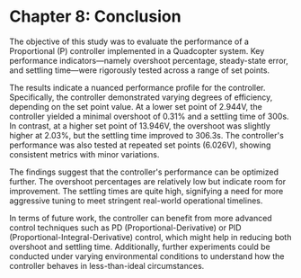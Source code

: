 # Chapter 8:  Conclusion

The objective of this study was to evaluate the performance of a Proportional (P) controller implemented in a Quadcopter system. Key performance indicators—namely overshoot percentage, steady-state error, and settling time—were rigorously tested across a range of set points.

The results indicate a nuanced performance profile for the controller. Specifically, the controller demonstrated varying degrees of efficiency, depending on the set point value. At a lower set point of 2.944V, the controller yielded a minimal overshoot of 0.31% and a settling time of 300s. In contrast, at a higher set point of 13.946V, the overshoot was slightly higher at 2.03%, but the settling time improved to 306.3s. The controller's performance was also tested at repeated set points (6.026V), showing consistent metrics with minor variations.

The findings suggest that the controller's performance can be optimized further. The overshoot percentages are relatively low but indicate room for improvement. The settling times are quite high, signifying a need for more aggressive tuning to meet stringent real-world operational timelines.

In terms of future work, the controller can benefit from more advanced control techniques such as PD (Proportional-Derivative) or PID (Proportional-Integral-Derivative) control, which might help in reducing both overshoot and settling time. Additionally, further experiments could be conducted under varying environmental conditions to understand how the controller behaves in less-than-ideal circumstances.

